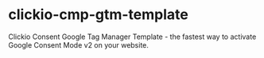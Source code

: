 # clickio-cmp-gtm-template
Clickio Consent Google Tag Manager Template - the fastest way to activate Google Consent Mode v2 on your website.
